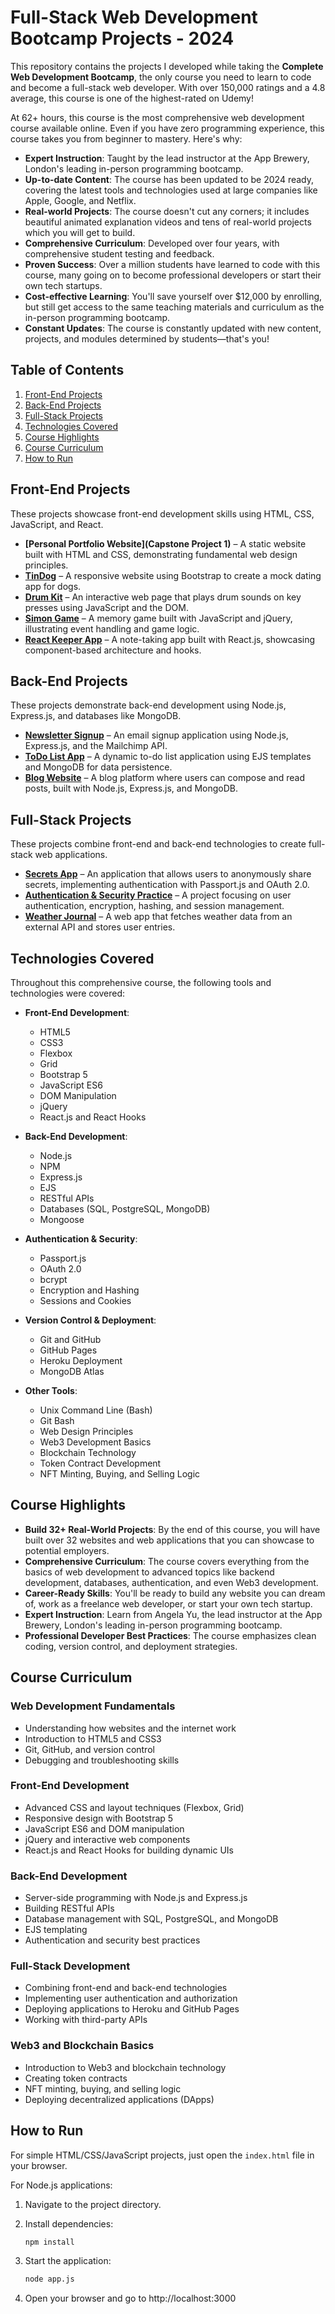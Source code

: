 # Full-Stack Web Development Bootcamp Projects - 2024

This repository contains the projects I developed while taking the **Complete Web Development Bootcamp**, the only course you need to learn to code and become a full-stack web developer. With over 150,000 ratings and a 4.8 average, this course is one of the highest-rated on Udemy!

At 62+ hours, this course is the most comprehensive web development course available online. Even if you have zero programming experience, this course takes you from beginner to mastery. Here's why:

- **Expert Instruction**: Taught by the lead instructor at the App Brewery, London's leading in-person programming bootcamp.
- **Up-to-date Content**: The course has been updated to be 2024 ready, covering the latest tools and technologies used at large companies like Apple, Google, and Netflix.
- **Real-world Projects**: The course doesn't cut any corners; it includes beautiful animated explanation videos and tens of real-world projects which you will get to build.
- **Comprehensive Curriculum**: Developed over four years, with comprehensive student testing and feedback.
- **Proven Success**: Over a million students have learned to code with this course, many going on to become professional developers or start their own tech startups.
- **Cost-effective Learning**: You'll save yourself over $12,000 by enrolling, but still get access to the same teaching materials and curriculum as the in-person programming bootcamp.
- **Constant Updates**: The course is constantly updated with new content, projects, and modules determined by students—that's you!

## Table of Contents

1. [Front-End Projects](#front-end-projects)
2. [Back-End Projects](#back-end-projects)
3. [Full-Stack Projects](#full-stack-projects)
4. [Technologies Covered](#technologies-covered)
5. [Course Highlights](#course-highlights)
6. [Course Curriculum](#course-curriculum)
7. [How to Run](#how-to-run)

## Front-End Projects

These projects showcase front-end development skills using HTML, CSS, JavaScript, and React.

- **[Personal Portfolio Website](Capstone Project 1)** – A static website built with HTML and CSS, demonstrating fundamental web design principles.
- **[TinDog](link_to_project)** – A responsive website using Bootstrap to create a mock dating app for dogs.
- **[Drum Kit](link_to_project)** – An interactive web page that plays drum sounds on key presses using JavaScript and the DOM.
- **[Simon Game](link_to_project)** – A memory game built with JavaScript and jQuery, illustrating event handling and game logic.
- **[React Keeper App](link_to_project)** – A note-taking app built with React.js, showcasing component-based architecture and hooks.

## Back-End Projects

These projects demonstrate back-end development using Node.js, Express.js, and databases like MongoDB.

- **[Newsletter Signup](link_to_project)** – An email signup application using Node.js, Express.js, and the Mailchimp API.
- **[ToDo List App](link_to_project)** – A dynamic to-do list application using EJS templates and MongoDB for data persistence.
- **[Blog Website](link_to_project)** – A blog platform where users can compose and read posts, built with Node.js, Express.js, and MongoDB.

## Full-Stack Projects

These projects combine front-end and back-end technologies to create full-stack web applications.

- **[Secrets App](link_to_project)** – An application that allows users to anonymously share secrets, implementing authentication with Passport.js and OAuth 2.0.
- **[Authentication & Security Practice](link_to_project)** – A project focusing on user authentication, encryption, hashing, and session management.
- **[Weather Journal](link_to_project)** – A web app that fetches weather data from an external API and stores user entries.

## Technologies Covered

Throughout this comprehensive course, the following tools and technologies were covered:

- **Front-End Development**:
  - HTML5
  - CSS3
  - Flexbox
  - Grid
  - Bootstrap 5
  - JavaScript ES6
  - DOM Manipulation
  - jQuery
  - React.js and React Hooks

- **Back-End Development**:
  - Node.js
  - NPM
  - Express.js
  - EJS
  - RESTful APIs
  - Databases (SQL, PostgreSQL, MongoDB)
  - Mongoose

- **Authentication & Security**:
  - Passport.js
  - OAuth 2.0
  - bcrypt
  - Encryption and Hashing
  - Sessions and Cookies

- **Version Control & Deployment**:
  - Git and GitHub
  - GitHub Pages
  - Heroku Deployment
  - MongoDB Atlas

- **Other Tools**:
  - Unix Command Line (Bash)
  - Git Bash
  - Web Design Principles
  - Web3 Development Basics
  - Blockchain Technology
  - Token Contract Development
  - NFT Minting, Buying, and Selling Logic

## Course Highlights

- **Build 32+ Real-World Projects**: By the end of this course, you will have built over 32 websites and web applications that you can showcase to potential employers.
- **Comprehensive Curriculum**: The course covers everything from the basics of web development to advanced topics like backend development, databases, authentication, and even Web3 development.
- **Career-Ready Skills**: You'll be ready to build any website you can dream of, work as a freelance web developer, or start your own tech startup.
- **Expert Instruction**: Learn from Angela Yu, the lead instructor at the App Brewery, London's leading in-person programming bootcamp.
- **Professional Developer Best Practices**: The course emphasizes clean coding, version control, and deployment strategies.

## Course Curriculum

### Web Development Fundamentals

- Understanding how websites and the internet work
- Introduction to HTML5 and CSS3
- Git, GitHub, and version control
- Debugging and troubleshooting skills

### Front-End Development

- Advanced CSS and layout techniques (Flexbox, Grid)
- Responsive design with Bootstrap 5
- JavaScript ES6 and DOM manipulation
- jQuery and interactive web components
- React.js and React Hooks for building dynamic UIs

### Back-End Development

- Server-side programming with Node.js and Express.js
- Building RESTful APIs
- Database management with SQL, PostgreSQL, and MongoDB
- EJS templating
- Authentication and security best practices

### Full-Stack Development

- Combining front-end and back-end technologies
- Implementing user authentication and authorization
- Deploying applications to Heroku and GitHub Pages
- Working with third-party APIs

### Web3 and Blockchain Basics

- Introduction to Web3 and blockchain technology
- Creating token contracts
- NFT minting, buying, and selling logic
- Deploying decentralized applications (DApps)

## How to Run

For simple HTML/CSS/JavaScript projects, just open the `index.html` file in your browser.

For Node.js applications:

1. Navigate to the project directory.
2. Install dependencies:
   ```bash
   npm install
   ```

3. Start the application:
   ```bash
   node app.js
   ```   

5. Open your browser and go to http://localhost:3000   


   
